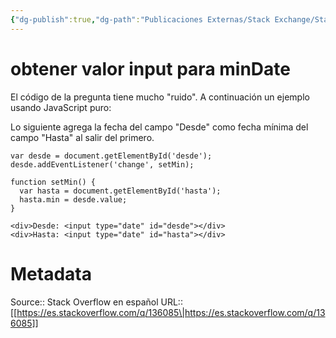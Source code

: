 ```yaml
---
{"dg-publish":true,"dg-path":"Publicaciones Externas/Stack Exchange/Stack Overflow en español/es.stackoverflow.com-136085.md","permalink":"/publicaciones-externas/stack-exchange/stack-overflow-en-espanol/es-stackoverflow-com-136085/","title":"obtener valor input para minDate","hide":true,"noteIcon":"\"0\"","created":"2024-04-03T12:49:10.592-06:00","updated":"2024-04-05T16:43:52.897-06:00"}
---
```


# obtener valor input para minDate

El código de la pregunta tiene mucho "ruido". A continuación un ejemplo usando JavaScript puro:

Lo siguiente agrega la fecha del campo "Desde" como fecha mínima del campo "Hasta" al salir del primero.

<!-- begin snippet: js hide: false console: true babel: false -->

<!-- language: lang-js -->

    var desde = document.getElementById('desde');
    desde.addEventListener('change', setMin);

    function setMin() {
      var hasta = document.getElementById('hasta');
      hasta.min = desde.value;
    }

<!-- language: lang-html -->

    <div>Desde: <input type="date" id="desde"></div>
    <div>Hasta: <input type="date" id="hasta"></div>

<!-- end snippet -->



# Metadata
Source:: Stack Overflow en español
URL:: [[https://es.stackoverflow.com/q/136085\|https://es.stackoverflow.com/q/136085]]

